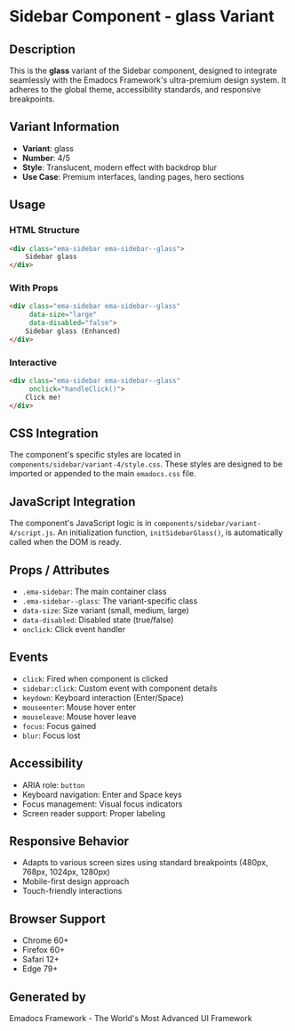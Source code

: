 # Sidebar Component - glass Variant

## Description
This is the **glass** variant of the Sidebar component, designed to integrate seamlessly with the Emadocs Framework's ultra-premium design system. It adheres to the global theme, accessibility standards, and responsive breakpoints.

## Variant Information
- **Variant**: glass
- **Number**: 4/5
- **Style**: Translucent, modern effect with backdrop blur
- **Use Case**: Premium interfaces, landing pages, hero sections

## Usage

### HTML Structure
```html
<div class="ema-sidebar ema-sidebar--glass">
    Sidebar glass
</div>
```

### With Props
```html
<div class="ema-sidebar ema-sidebar--glass" 
     data-size="large" 
     data-disabled="false">
    Sidebar glass (Enhanced)
</div>
```

### Interactive
```html
<div class="ema-sidebar ema-sidebar--glass" 
     onclick="handleClick()">
    Click me!
</div>
```

## CSS Integration
The component's specific styles are located in `components/sidebar/variant-4/style.css`. These styles are designed to be imported or appended to the main `emadocs.css` file.

## JavaScript Integration
The component's JavaScript logic is in `components/sidebar/variant-4/script.js`. An initialization function, `initSidebarGlass()`, is automatically called when the DOM is ready.

## Props / Attributes
- `.ema-sidebar`: The main container class
- `.ema-sidebar--glass`: The variant-specific class
- `data-size`: Size variant (small, medium, large)
- `data-disabled`: Disabled state (true/false)
- `onclick`: Click event handler

## Events
- `click`: Fired when component is clicked
- `sidebar:click`: Custom event with component details
- `keydown`: Keyboard interaction (Enter/Space)
- `mouseenter`: Mouse hover enter
- `mouseleave`: Mouse hover leave
- `focus`: Focus gained
- `blur`: Focus lost

## Accessibility
- ARIA role: `button`
- Keyboard navigation: Enter and Space keys
- Focus management: Visual focus indicators
- Screen reader support: Proper labeling

## Responsive Behavior
- Adapts to various screen sizes using standard breakpoints (480px, 768px, 1024px, 1280px)
- Mobile-first design approach
- Touch-friendly interactions

## Browser Support
- Chrome 60+
- Firefox 60+
- Safari 12+
- Edge 79+

## Generated by
Emadocs Framework - The World's Most Advanced UI Framework
